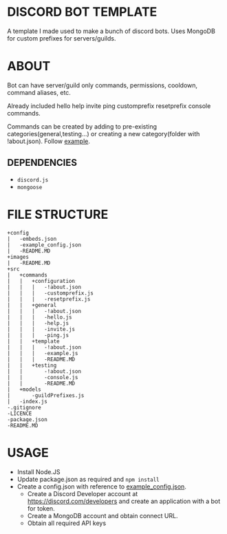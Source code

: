 # DISCORD BOT TEMPLATE 

A template I made used to make a bunch of discord bots.
Uses MongoDB for custom prefixes for servers/guilds.

# ABOUT
Bot can have server/guild only commands, permissions, cooldown, command aliases, etc.

Already included hello help invite ping customprefix resetprefix console commands. 

Commands can be created by adding to pre-existing categories(general,testing...) or creating a new category(folder with !about.json).
Follow [example](./src/commands/template/example.js).

## DEPENDENCIES
- `discord.js`
- `mongoose`

# FILE STRUCTURE 

```
+config
|   -embeds.json
|   -example_config.json
|   -README.MD
+images
|   -README.MD
+src
|   +commands
|   |   +configuration
|   |   |   -!about.json
|   |   |   -customprefix.js
|   |   |   -resetprefix.js
|   |   +general
|   |   |   -!about.json
|   |   |   -hello.js
|   |   |   -help.js
|   |   |   -invite.js
|   |   |   -ping.js
|   |   +template
|   |   |   -!about.json
|   |   |   -example.js
|   |   |   -README.MD
|   |   +testing
|   |       -!about.json
|   |       -console.js
|   |       -README.MD
|   +models
|       -guildPrefixes.js
|   -index.js
-.gitignore
-LICENCE
-package.json
-README.MD
```

# USAGE

- Install Node.JS
- Update package.json as required and `npm install`
- Create a config.json with reference to [example_config.json](./config/example_config.json).
  - Create a Discord Developer account at https://discord.com/developers and create an application with a bot for token.
  - Create a MongoDB account and obtain connect URL.
  - Obtain all required API keys
  
 
